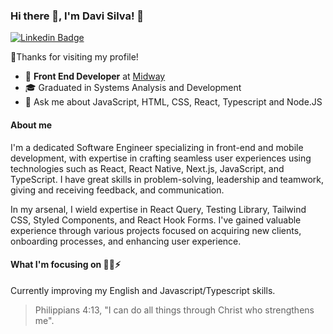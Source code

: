 
### Hi there 👋, I'm Davi Silva! 👋

[![Linkedin Badge](https://img.shields.io/badge/-LinkedIn-blue?style=flat-square&logo=Linkedin&logoColor=white&link=https://www.linkedin.com/vittor-emanoel-8971321b1/)](https://www.linkedin.com/in/in/davisilva85/)

🙏Thanks for visiting my profile!

- 🏁 <b>Front End Developer</b> at [Midway](https://www.midway.com.br)
- 🎓 Graduated in Systems Analysis and Development
- 💬 Ask me about JavaScript, HTML, CSS, React, Typescript and Node.JS

#### About me

I'm a dedicated Software Engineer specializing in front-end and mobile development, with expertise in crafting seamless user experiences using technologies such as React, React Native, Next.js, JavaScript, and TypeScript. I have great skills in problem-solving, leadership and teamwork, giving and receiving feedback, and communication.

In my arsenal, I wield expertise in React Query, Testing Library, Tailwind CSS, Styled Components, and React Hook Forms. I've gained valuable experience through various projects focused on acquiring new clients, onboarding processes, and enhancing user experience.



#### What I'm focusing on  🧑‍💻⚡️

Currently improving my English and Javascript/Typescript skills. 

> Philippians 4:13, "I can do all things through Christ who strengthens me".
